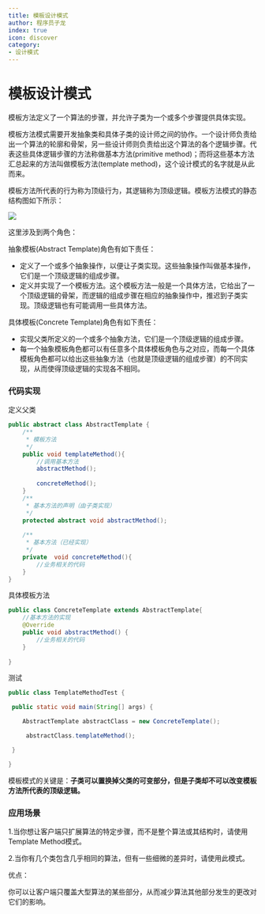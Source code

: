 ```yaml
---
title: 模板设计模式
author: 程序员子龙
index: true
icon: discover
category:
- 设计模式
---
```

# 模板设计模式

模板方法定义了一个算法的步骤，并允许子类为一个或多个步骤提供具体实现。

模板方法模式需要开发抽象类和具体子类的设计师之间的协作。一个设计师负责给出一个算法的轮廓和骨架，另一些设计师则负责给出这个算法的各个逻辑步骤。代表这些具体逻辑步骤的方法称做基本方法(primitive method)；而将这些基本方法汇总起来的方法叫做模板方法(template method)，这个设计模式的名字就是从此而来。

模板方法所代表的行为称为顶级行为，其逻辑称为顶级逻辑。模板方法模式的静态结构图如下所示：

![](https://pic2.zhimg.com/80/v2-5fe8cf582a8130c11c6781ea1e76185b_1440w.png)

这里涉及到两个角色：

抽象模板(Abstract Template)角色有如下责任：

- 定义了一个或多个抽象操作，以便让子类实现。这些抽象操作叫做基本操作，它们是一个顶级逻辑的组成步骤。
- 定义并实现了一个模板方法。这个模板方法一般是一个具体方法，它给出了一个顶级逻辑的骨架，而逻辑的组成步骤在相应的抽象操作中，推迟到子类实现。顶级逻辑也有可能调用一些具体方法。

具体模板(Concrete Template)角色有如下责任：

- 实现父类所定义的一个或多个抽象方法，它们是一个顶级逻辑的组成步骤。
- 每一个抽象模板角色都可以有任意多个具体模板角色与之对应，而每一个具体模板角色都可以给出这些抽象方法（也就是顶级逻辑的组成步骤）的不同实现，从而使得顶级逻辑的实现各不相同。

### 代码实现

定义父类

```java
public abstract class AbstractTemplate {
    /**
     * 模板方法
     */
    public void templateMethod(){
        //调用基本方法
        abstractMethod();
 
        concreteMethod();
    }
    /**
     * 基本方法的声明（由子类实现）
     */
    protected abstract void abstractMethod();
 
    /**
     * 基本方法（已经实现）
     */
    private  void concreteMethod(){
        //业务相关的代码
    }
}

```

具体模板方法

```Java
public class ConcreteTemplate extends AbstractTemplate{
    //基本方法的实现
    @Override
    public void abstractMethod() {
        //业务相关的代码
    }
 
}
```

测试

```Java
public class TemplateMethodTest { 

 public static void main(String[] args) { 

    AbstractTemplate abstractClass = new ConcreteTemplate(); 

     abstractClass.templateMethod(); 

 } 

} 
```

模板模式的关键是：**子类可以置换掉父类的可变部分，但是子类却不可以改变模板方法所代表的顶级逻辑。**

### 应用场景 

1.当你想让客户端只扩展算法的特定步骤，而不是整个算法或其结构时，请使用Template Method模式。 

2.当你有几个类包含几乎相同的算法，但有一些细微的差异时，请使用此模式。 

优点： 

你可以让客户端只覆盖大型算法的某些部分，从而减少算法其他部分发生的更改对它们的影响。